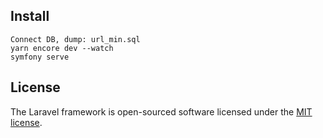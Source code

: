 ## Install

```
Connect DB, dump: url_min.sql
yarn encore dev --watch
symfony serve
```
## License

The Laravel framework is open-sourced software licensed under the [MIT license](https://opensource.org/licenses/MIT).
